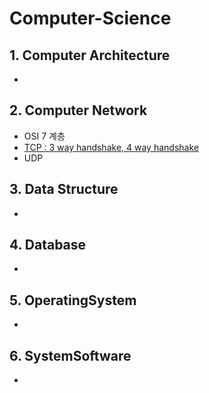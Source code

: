 # Computer-Science

## 1.  Computer Architecture
- 

## 2.  Computer Network
- OSI 7 계층
- [TCP : 3 way handshake, 4 way handshake]([obsidian://open?vault=ComputerScience&file=computer%20network%2FTCP%20-%203%20way%20handshake%2C%204%20way%20handshake](https://github.com/Na-gang99/Computer-Science/blob/main/computer%20network/TCP%20-%203%20way%20handshake%2C%204%20way%20handshake.md)https://github.com/Na-gang99/Computer-Science/blob/main/computer%20network/TCP%20-%203%20way%20handshake%2C%204%20way%20handshake.md)
- UDP
## 3.  Data Structure
- 

## 4.  Database
- 
## 5.  OperatingSystem
- 

## 6.  SystemSoftware
- 








